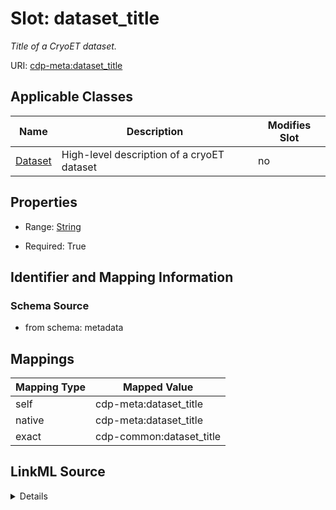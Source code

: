 

# Slot: dataset_title


_Title of a CryoET dataset._



URI: [cdp-meta:dataset_title](metadatadataset_title)



<!-- no inheritance hierarchy -->





## Applicable Classes

| Name | Description | Modifies Slot |
| --- | --- | --- |
| [Dataset](Dataset.md) | High-level description of a cryoET dataset |  no  |







## Properties

* Range: [String](String.md)

* Required: True





## Identifier and Mapping Information







### Schema Source


* from schema: metadata




## Mappings

| Mapping Type | Mapped Value |
| ---  | ---  |
| self | cdp-meta:dataset_title |
| native | cdp-meta:dataset_title |
| exact | cdp-common:dataset_title |




## LinkML Source

<details>
```yaml
name: dataset_title
description: Title of a CryoET dataset.
from_schema: metadata
exact_mappings:
- cdp-common:dataset_title
rank: 1000
alias: dataset_title
owner: Dataset
domain_of:
- Dataset
range: string
required: true
inlined: true
inlined_as_list: true

```
</details>
